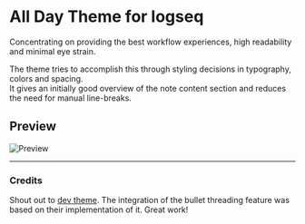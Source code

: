 # All Day Theme for logseq

Concentrating on providing the best workflow experiences, high readability and minimal eye strain.

The theme tries to accomplish this through styling decisions in typography, colors and spacing.<br /> 
It gives an initially good overview of the note content section and reduces the need for manual line-breaks.

## Preview

![Preview](https://raw.githubusercontent.com/tobealive/logseq-allday-theme/main/preview.jpg)

---

### Credits
Shout out to [dev theme](https://github.com/pengx17/logseq-dev-theme). The integration of the bullet threading feature was based on their implementation of it. Great work!
